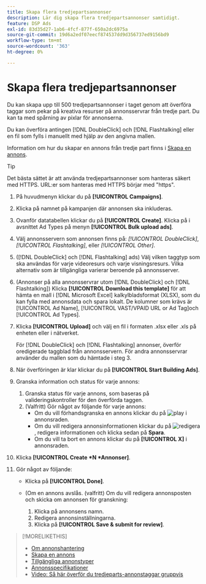 ```yaml
---
title: Skapa flera tredjepartsannonser
description: Lär dig skapa flera tredjepartsannonser samtidigt.
feature: DSP Ads
exl-id: 83d35d27-1ab6-4fcf-877f-650a2dc6975a
source-git-commit: 19d6a2edf07eecf874537dd9d356737ed9156bd9
workflow-type: tm+mt
source-wordcount: '363'
ht-degree: 0%

---
```


# Skapa flera tredjepartsannonser

Du kan skapa upp till 500 tredjepartsannonser i taget genom att överföra taggar som pekar på kreativa resurser på annonsservrar från tredje part. Du kan ta med spårning av pixlar för annonserna.<!-- The bulksheet template for other ad servers says you can include 200. Which is it: 200 or 500? -->

Du kan överföra antingen [!DNL DoubleClick] och [!DNL Flashtalking] eller en fil som fylls i manuellt med hjälp av den angivna mallen.

Information om hur du skapar en annons från tredje part finns i [Skapa en annons](ad-create.md).

>[!TIP]
>
> Det bästa sättet är att använda tredjepartsannonser som hanteras säkert med HTTPS. URL:er som hanteras med HTTPS börjar med &quot;https&quot;.

1. På huvudmenyn klickar du på **[!UICONTROL Campaigns]**.

1. Klicka på namnet på kampanjen där annonsen ska inkluderas.

1. Ovanför datatabellen klickar du på **[!UICONTROL Create]**. Klicka på i avsnittet Ad Types på menyn **[!UICONTROL Bulk upload ads]**.

1. Välj annonsservern som annonsen finns på: *[!UICONTROL DoubleClick]*, *[!UICONTROL Flashtalking]*, eller *[!UICONTROL Other]*.

1. ([!DNL DoubleClick] och [!DNL Flashtalking] ads) Välj vilken taggtyp som ska användas för varje videoresurs och varje visningsresurs. Vilka alternativ som är tillgängliga varierar beroende på annonsserver.

1. (Annonser på alla annonsservrar utom [!DNL DoubleClick] och [!DNL Flashtalking]) Klicka **[!UICONTROL Download this template]** för att hämta en mall i [!DNL Microsoft Excel] kalkylbladsformat (XLSX), som du kan fylla med annonsdata och spara lokalt. De kolumner som krävs är [!UICONTROL Ad Name], [!UICONTROL VAST/VPAID URL or Ad Tag]och [!UICONTROL Ad Types].

1. Klicka **[!UICONTROL Upload]** och välj en fil i formaten .xlsx eller .xls på enheten eller i nätverket.

   För [!DNL DoubleClick] och [!DNL Flashtalking] annonser, överför oredigerade taggblad från annonsservern. För andra annonsservrar använder du mallen som du hämtade i steg 3.

1. När överföringen är klar klickar du på **[!UICONTROL Start Building Ads]**.

1. Granska information och status för varje annons:

   1. Granska status för varje annons, som baseras på valideringskontroller för den överförda taggen.
   1. (Valfritt) Gör något av följande för varje annons:
      * Om du vill förhandsgranska en annons klickar du på ![play](/help/dsp/assets/play.png) i annonsraden.
      * Om du vill redigera annonsinformationen klickar du på ![redigera](/help/dsp/assets/edit.png), redigera informationen och klicka sedan på **Spara**.
      * Om du vill ta bort en annons klickar du på **[!UICONTROL X]** i annonsraden.

1. Klicka **[!UICONTROL Create *N *Annonser]**.

1. Gör något av följande:

   * Klicka på **[!UICONTROL Done]**.

   * (Om en annons avslås. (valfritt) Om du vill redigera annonsposten och skicka om annonsen för granskning:
      1. Klicka på annonsens namn.
      1. Redigera annonsinställningarna.
      1. Klicka på **[!UICONTROL Save & submit for review]**.

>[!MORELIKETHIS]
>
>* [Om annonshantering](ad-about.md)
>* [Skapa en annons](ad-create.md)
>* [Tillgängliga annonstyper](ad-types.md)
>* [Annonsspecifikationer](/help/dsp/assets/ad-specs.pdf)
>* [Video: Så här överför du tredjeparts-annonstaggar gruppvis](https://experienceleague.adobe.com/docs/advertising-cloud-learn/tutorials/dsp/bulk-upload-third-party-ad-tags.html)

